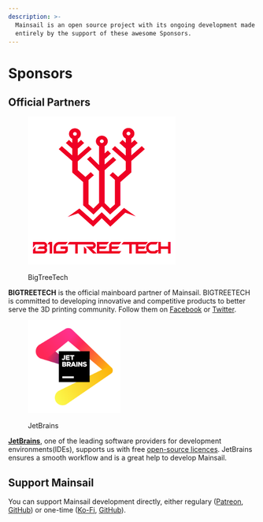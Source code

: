 ```yaml
---
description: >-
  Mainsail is an open source project with its ongoing development made possible
  entirely by the support of these awesome Sponsors.
---
```


# Sponsors

## Official Partners

<figure><img src="../../.gitbook/assets/btt-logo.png" alt=""><figcaption><p>BigTreeTech</p></figcaption></figure>

**BIGTREETECH** is the official mainboard partner of Mainsail. BIGTREETECH is committed to developing innovative and competitive products to better serve the 3D printing community. Follow them on [Facebook](https://www.facebook.com/BIGTREETECH) or [Twitter](https://twitter.com/BigTreeTech).

<figure><img src="../../.gitbook/assets/image (25).png" alt="" width="188"><figcaption><p>JetBrains</p></figcaption></figure>

[**JetBrains**](https://www.jetbrains.com/community/opensource/#support), one of the leading software providers for development environments(IDEs), supports us with free [open-source licences](https://www.jetbrains.com/community/opensource/#support). JetBrains ensures a smooth workflow and is a great help to develop Mainsail.

## Support Mainsail

You can support Mainsail development directly, either regulary ([Patreon](https://patreon.com/meteyou), [GitHub](https://github.com/sponsors/mainsail-crew)) or one-time ([Ko-Fi](https://ko-fi.com/mainsail), [GitHub](https://github.com/sponsors/mainsail-crew)).
